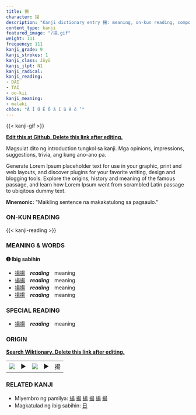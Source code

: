 ```yaml
---
title: 揚
character: 揚
description: "Kanji dictionary entry 揚: meaning, on-kun reading, compounds, origin, related kanji"
content_type: kanji
featured_image: "/揚.gif"
weight: 111
frequency: 111
kanji_grade: 9
kanji_strokes: 1
kanji_class: Jōyō
kanji_jlpt: N1
kanji_radical: 
kanji_reading: 
- DAI
- TAI
- oo-kii
kanji_meaning:
- malaki
chōon: "Ā Ī Ū Ē Ō ā ī ū ē ō ’"
---
```

[//]: # (Don't edit the line below. Kanji animated GIF code is automatically generated.)
{{< kanji-gif >}}

[//]: # (Edit below this line.)

**[Edit this at Github. Delete this link after editing.](https://github.com/tim0g/tim/tree/main/content/kanji/揚/index.md)**

Magsulat dito ng introduction tungkol sa kanji. Mga opinions, impressions, suggestions, trivia, ang kung ano-ano pa.

Generate Lorem Ipsum placeholder text for use in your graphic, print and web layouts, and discover plugins for your favorite writing, design and blogging tools. Explore the origins, history and meaning of the famous passage, and learn how Lorem Ipsum went from scrambled Latin passage to ubiqitous dummy text.
 
**Mnemonic:** "Maikling sentence na makakatulong sa pagsaulo."

### ON-KUN READING

[//]: # (Don't edit the line below. ON-KUN READING code is automatically generated.)
{{< kanji-reading >}}

### MEANING & WORDS

#### ➊ **Ibig sabihin**
  - [揚](../揚)[揚](../揚)　***reading***　meaning
  - [揚](../揚)[揚](../揚)　***reading***　meaning
  - [揚](../揚)[揚](../揚)　***reading***　meaning
  - [揚](../揚)[揚](../揚)　***reading***　meaning

### SPECIAL READING
  - [揚](../揚)[揚](../揚)　***reading***　meaning

### ORIGIN

**[Search Wiktionary. Delete this link after editing.](https://wiktionary.org/wiki/揚)**
<table class="kanji-table"><tr><td>
<img src="60px-揚-bronze.svg.png">
</td><td>▶</td><td>
<img src="60px-揚-oracle.svg.png">
</td><td>▶</td>
<td class="kanji-origin">揚</td>
</tr></table>

### RELATED KANJI
- Miyembro ng pamilya: [揚](../揚) [揚](../揚) [揚](../揚) [揚](../揚) [揚](../揚) [揚](../揚)
- Magkatulad ng ibig sabihin: [日](../日)
